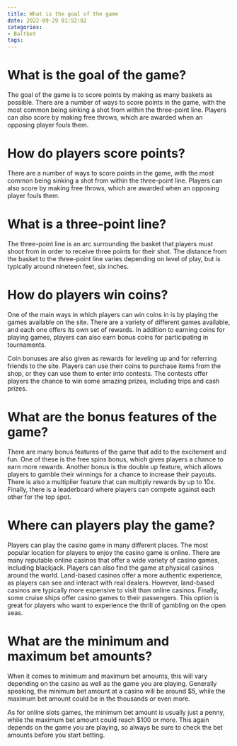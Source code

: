 ```yaml
---
title: What is the goal of the game
date: 2022-09-29 01:52:02
categories:
- Baltbet
tags:
---
```



# What is the goal of the game?

The goal of the game is to score points by making as many baskets as possible. There are a number of ways to score points in the game, with the most common being sinking a shot from within the three-point line. Players can also score by making free throws, which are awarded when an opposing player fouls them.

# How do players score points?

There are a number of ways to score points in the game, with the most common being sinking a shot from within the three-point line. Players can also score by making free throws, which are awarded when an opposing player fouls them.

# What is a three-point line?

The three-point line is an arc surrounding the basket that players must shoot from in order to receive three points for their shot. The distance from the basket to the three-point line varies depending on level of play, but is typically around nineteen feet, six inches.

# How do players win coins?

One of the main ways in which players can win coins in is by playing the games available on the site. There are a variety of different games available, and each one offers its own set of rewards. In addition to earning coins for playing games, players can also earn bonus coins for participating in tournaments.

Coin bonuses are also given as rewards for leveling up and for referring friends to the site. Players can use their coins to purchase items from the shop, or they can use them to enter into contests. The contests offer players the chance to win some amazing prizes, including trips and cash prizes.

# What are the bonus features of the game?

There are many bonus features of the game that add to the excitement and fun. One of these is the free spins bonus, which gives players a chance to earn more rewards. Another bonus is the double up feature, which allows players to gamble their winnings for a chance to increase their payouts. There is also a multiplier feature that can multiply rewards by up to 10x. Finally, there is a leaderboard where players can compete against each other for the top spot.

# Where can players play the game?

Players can play the casino game in many different places. The most popular location for players to enjoy the casino game is online. There are many reputable online casinos that offer a wide variety of casino games, including blackjack. Players can also find the game at physical casinos around the world. Land-based casinos offer a more authentic experience, as players can see and interact with real dealers. However, land-based casinos are typically more expensive to visit than online casinos. Finally, some cruise ships offer casino games to their passengers. This option is great for players who want to experience the thrill of gambling on the open seas.

# What are the minimum and maximum bet amounts?

When it comes to minimum and maximum bet amounts, this will vary depending on the casino as well as the game you are playing. Generally speaking, the minimum bet amount at a casino will be around $5, while the maximum bet amount could be in the thousands or even more.

As for online slots games, the minimum bet amount is usually just a penny, while the maximum bet amount could reach $100 or more. This again depends on the game you are playing, so always be sure to check the bet amounts before you start betting.